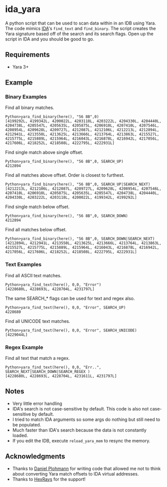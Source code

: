 # ida_yara
A python script that can be used to scan data within in an IDB using Yara. The code mimics [IDA](https://www.hex-rays.com/products/ida/support/idadoc/284.shtml)'s `find_text` and `find_binary`. The script creates the Yara signature based off of the search and its search flags. Open up the script in IDA and you should be good to go.

## Requirements
 - Yara 3+

## Example

### Binary Examples

Find all binary matches.
```
Python>yara_find_binary(here(), "56 8B",0)
[4199292L, 4199342L, 4200022L, 4203118L, 4203222L, 4204330L, 4204440L, 4204738L, 4205547L, 4205635L, 4205875L, 4206910L, 4207410L, 4207546L, 4208954L, 4209628L, 4209727L, 4212087L, 4212106L, 4212213L, 4212894L, 4212941L, 4213550L, 4213625L, 4213666L, 4213764L, 4213863L, 4215527L, 4215775L, 4215889L, 4215964L, 4216043L, 4216878L, 4216942L, 4217056L, 4217606L, 4218252L, 4218508L, 4222795L, 4222931L]
```
Find single match above single offset.
```
Python>yara_find_binary(here(), "56 8B",0, SEARCH_UP)
4212894
```
Find all matches above offset. Order is closest to furthest.
```
Python>yara_find_binary(here(), "56 8B",0, SEARCH_UP|SEARCH_NEXT)
[4212213L, 4212106L, 4212087L, 4209727L, 4209628L, 4208954L, 4207546L, 4207410L, 4206910L, 4205875L, 4205635L, 4205547L, 4204738L, 4204440L, 4204330L, 4203222L, 4203118L, 4200022L, 4199342L, 4199292L]
```
Find single match below offset.
```
Python>yara_find_binary(here(), "56 8B",0, SEARCH_DOWN)
4212894
```
Find all matches below offset.
```
Python>yara_find_binary(here(), "56 8B",0, SEARCH_DOWN|SEARCH_NEXT)
[4212894L, 4212941L, 4213550L, 4213625L, 4213666L, 4213764L, 4213863L, 4215527L, 4215775L, 4215889L, 4215964L, 4216043L, 4216878L, 4216942L, 4217056L, 4217606L, 4218252L, 4218508L, 4222795L, 4222931L]
```
### Text Examples
Find all ASCII text matches.
```
Python>yara_find_text(here(), 0,0, "Error")
[4228680L, 4228693L, 4228704L, 4231797L]
```
The same SEARCH_* flags can be used for text and regex also.
```
Python>yara_find_text(here(), 0,0, "Error", SEARCH_UP)
4228680
```
Find all UNICODE text matches.
```
Python>yara_find_text(here(), 0,0, "Error", SEARCH_UNICODE)
[4229044L]
```
### Regex Example

Find all text that match a regex.
```
Python>yara_find_text(here(), 0,0, "Err..", SEARCH_NEXT|SEARCH_DOWN|SEARCH_REGEX )
[4228680L, 4228693L, 4228704L, 4231611L, 4231797L]
```
## Notes
 - Very little error handling
 - IDA's search is not case-sensitive by default. This code is also not case-sensitive by default.   
 - I tried to match IDA arguments so some args do nothing but still need to be populated. 
 - Much faster than IDA's search because the data is not constantly loaded. 
 - If you edit the IDB, execute `reload_yara_mem` to resync the memory.


## Acknowledgments
 - Thanks to [Daniel Plohmann](https://twitter.com/push_pnx?lang=en) for writing code that allowed me not to
think about converting Yara match offsets to IDA virtual addresses.
 - Thanks to [HexRays](https://www.hex-rays.com/) for the support! 
